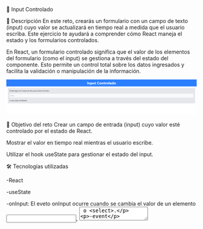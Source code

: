 📝 Input Controlado

📌 Descripción
En este reto, crearás un formulario con un campo de texto (input) cuyo valor se actualizará en tiempo real a medida que el usuario escriba. Este ejercicio te ayudará a comprender cómo React maneja el estado y los formularios controlados.

En React, un formulario controlado significa que el valor de los elementos del formulario (como el input) se gestiona a través del estado del componente. Esto permite un control total sobre los datos ingresados y facilita la validación o manipulación de la información.

![Descripción de la imagen](/Assets/reto-facil-02-input-controlado.png)

🎯 Objetivo del reto
Crear un campo de entrada (input) cuyo valor esté controlado por el estado de React.

Mostrar el valor en tiempo real mientras el usuario escribe.

Utilizar el hook useState para gestionar el estado del input.


🛠️ Tecnologías utilizadas

-React

-useState

-onInput: El eveto onInput ocurre cuando se cambia el valor de un elemento <input>, <textarea> o <select>.

-event

📖 Instrucciones

Crear un estado en el componente principal utilizando useState para almacenar el valor del input.
Vincular el valor del input al estado, de modo que cada vez que el usuario escriba, el estado se actualice automáticamente.
Mostrar el valor en tiempo real en otro elemento de la interfaz (por ejemplo, un <p> o un <div>).
Aplicar estilos básicos al formulario y al input para mejorar la presentación y la experiencia del usuario.
